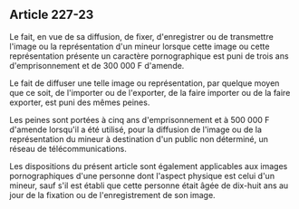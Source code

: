 Article 227-23
----
Le fait, en vue de sa diffusion, de fixer, d'enregistrer ou de transmettre
l'image ou la représentation d'un mineur lorsque cette image ou cette
représentation présente un caractère pornographique est puni de trois ans
d'emprisonnement et de 300 000 F d'amende.

Le fait de diffuser une telle image ou représentation, par quelque moyen que ce
soit, de l'importer ou de l'exporter, de la faire importer ou de la faire
exporter, est puni des mêmes peines.

Les peines sont portées à cinq ans d'emprisonnement et à 500 000 F d'amende
lorsqu'il a été utilisé, pour la diffusion de l'image ou de la représentation du
mineur à destination d'un public non déterminé, un réseau de télécommunications.

Les dispositions du présent article sont également applicables aux images
pornographiques d'une personne dont l'aspect physique est celui d'un mineur,
sauf s'il est établi que cette personne était âgée de dix-huit ans au jour de la
fixation ou de l'enregistrement de son image.
